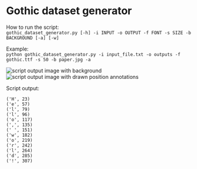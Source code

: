 # Gothic dataset generator

How to run the script:  
``gothic_dataset_generator.py [-h] -i INPUT -o OUTPUT -f FONT -s SIZE -b BACKGROUND [-a] [-w]``  

Example:  
``python gothic_dataset_generator.py -i input_file.txt -o outputs -f gothic.ttf -s 50 -b paper.jpg -a``
  
![script output image with background](https://github.com/xkissm00/gothic_dataset_generator/blob/master/image_background.png)
![script output image with drawn position annotations](https://github.com/xkissm00/gothic_dataset_generator/blob/master/image_annotated.png)

Script output:

``('H', 23)``  
``('e', 57)``  
``('l', 79)``  
``('l', 96)``  
``('o', 117)``  
``(',', 135)``  
``(' ', 151)``  
``('w', 182)``  
``('o', 219)``  
``('r', 242)``  
``('l', 264)``  
``('d', 285)``  
``('!', 307)``  
 

